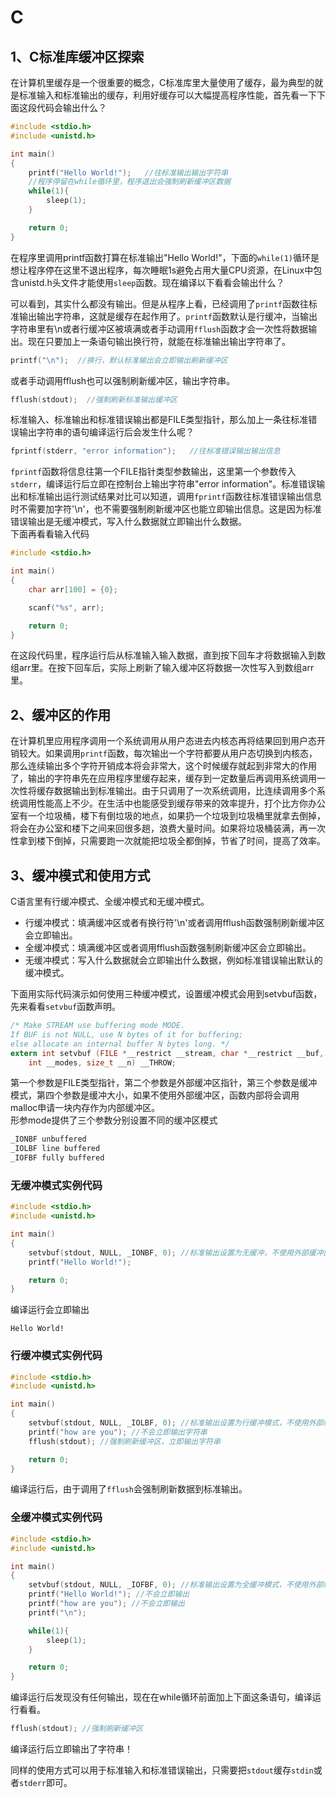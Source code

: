 # C

## 1、C标准库缓冲区探索
在计算机里缓存是一个很重要的概念，C标准库里大量使用了缓存，最为典型的就是标准输入和标准输出的缓存，利用好缓存可以大幅提高程序性能，首先看一下下面这段代码会输出什么？
```c
#include <stdio.h>
#include <unistd.h>

int main()
{
    printf("Hello World!");   //往标准输出输出字符串
    //程序停留在while循环里，程序退出会强制刷新缓冲区数据
    while(1){
        sleep(1);
    }

    return 0;
}
```
在程序里调用printf函数打算在标准输出"Hello World!"，下面的`while(1)`循环是想让程序停在这里不退出程序，每次睡眠1s避免占用大量CPU资源，在Linux中包含unistd.h头文件才能使用`sleep`函数。现在编译以下看看会输出什么？

可以看到，其实什么都没有输出。但是从程序上看，已经调用了`printf`函数往标准输出输出字符串，这就是缓存在起作用了。`printf`函数默认是行缓冲，当输出字符串里有\n或者行缓冲区被填满或者手动调用`fflush`函数才会一次性将数据输出。现在只要加上一条语句输出换行符，就能在标准输出输出字符串了。

```c
printf("\n");  //换行，默认标准输出会立即输出刷新缓冲区
```
或者手动调用fflush也可以强制刷新缓冲区，输出字符串。
```c
fflush(stdout);  //强制刷新标准输出缓冲区
```
标准输入、标准输出和标准错误输出都是FILE类型指针，那么加上一条往标准错误输出字符串的语句编译运行后会发生什么呢？
```c
fprintf(stderr, "error information");   //往标准错误输出输出信息
```
`fprintf`函数将信息往第一个FILE指针类型参数输出，这里第一个参数传入`stderr`，编译运行后立即在控制台上输出字符串"error information"。标准错误输出和标准输出运行测试结果对比可以知道，调用`fprintf`函数往标准错误输出信息时不需要加字符'\n'，也不需要强制刷新缓冲区也能立即输出信息。这是因为标准错误输出是无缓冲模式，写入什么数据就立即输出什么数据。<br />下面再看看输入代码
```c
#include <stdio.h>

int main()
{
    char arr[100] = {0};

    scanf("%s", arr);

    return 0;
}
```
在这段代码里，程序运行后从标准输入输入数据，直到按下回车才将数据输入到数组arr里。在按下回车后，实际上刷新了输入缓冲区将数据一次性写入到数组arr里。
<a name="Zkeuu"></a>
## 2、缓冲区的作用
在计算机里应用程序调用一个系统调用从用户态进去内核态再将结果回到用户态开销较大。如果调用`printf`函数，每次输出一个字符都要从用户态切换到内核态，那么连续输出多个字符开销成本将会非常大，这个时候缓存就起到非常大的作用了，输出的字符串先在应用程序里缓存起来，缓存到一定数量后再调用系统调用一次性将缓存数据输出到标准输出。由于只调用了一次系统调用，比连续调用多个系统调用性能高上不少。在生活中也能感受到缓存带来的效率提升，打个比方你办公室有一个垃圾桶，楼下有倒垃圾的地点，如果扔一个垃圾到垃圾桶里就拿去倒掉，将会在办公室和楼下之间来回很多趟，浪费大量时间。如果将垃圾桶装满，再一次性拿到楼下倒掉，只需要跑一次就能把垃圾全都倒掉，节省了时间，提高了效率。

## 3、缓冲模式和使用方式
C语言里有行缓冲模式、全缓冲模式和无缓冲模式。

- 行缓冲模式：填满缓冲区或者有换行符'\n'或者调用fflush函数强制刷新缓冲区会立即输出。
- 全缓冲模式：填满缓冲区或者调用fflush函数强制刷新缓冲区会立即输出。
- 无缓冲模式：写入什么数据就会立即输出什么数据，例如标准错误输出默认的缓冲模式。

下面用实际代码演示如何使用三种缓冲模式，设置缓冲模式会用到setvbuf函数，先来看看`setvbuf`函数声明。
```c
/* Make STREAM use buffering mode MODE.
If BUF is not NULL, use N bytes of it for buffering;
else allocate an internal buffer N bytes long. */
extern int setvbuf (FILE *__restrict __stream, char *__restrict __buf,
	int __modes, size_t __n) __THROW;
```
第一个参数是FILE类型指针，第二个参数是外部缓冲区指针，第三个参数是缓冲模式，第四个参数是缓冲大小，如果不使用外部缓冲区，函数内部将会调用malloc申请一块内存作为内部缓冲区。<br />形参mode提供了三个参数分别设置不同的缓冲区模式
```c
_IONBF unbuffered
_IOLBF line buffered
_IOFBF fully buffered
```

### 无缓冲模式实例代码
```c
#include <stdio.h>
#include <unistd.h>

int main()
{
    setvbuf(stdout, NULL, _IONBF, 0); //标准输出设置为无缓冲，不使用外部缓冲区
    printf("Hello World!");

    return 0;
}
```
编译运行会立即输出
```
Hello World!
```

### 行缓冲模式实例代码
```c
#include <stdio.h>
#include <unistd.h>

int main()
{
    setvbuf(stdout, NULL, _IOLBF, 0); //标准输出设置为行缓冲模式，不使用外部缓冲区
    printf("how are you"); //不会立即输出字符串
    fflush(stdout); //强制刷新缓冲区，立即输出字符串

    return 0;
}
```
编译运行后，由于调用了`fflush`会强制刷新数据到标准输出。

### 全缓冲模式实例代码
```c
#include <stdio.h>
#include <unistd.h>

int main()
{
    setvbuf(stdout, NULL, _IOFBF, 0); //标准输出设置为全缓冲模式，不使用外部缓冲区
    printf("Hello World!"); //不会立即输出
    printf("how are you"); //不会立即输出
    printf("\n");

    while(1){
        sleep(1);
    }

    return 0;
}
```
编译运行后发现没有任何输出，现在在while循环前面加上下面这条语句，编译运行看看。
```c
fflush(stdout); //强制刷新缓冲区
```
编译运行后立即输出了字符串！

同样的使用方式可以用于标准输入和标准错误输出，只需要把`stdout`缓存`stdin`或者`stderr`即可。
